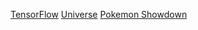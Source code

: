 [TensorFlow](https://github.com/tensorflow/tensorflow)
[Universe](https://github.com/openai/universe)
[Pokemon Showdown](https://github.com/Zarel/Pokemon-Showdown)
